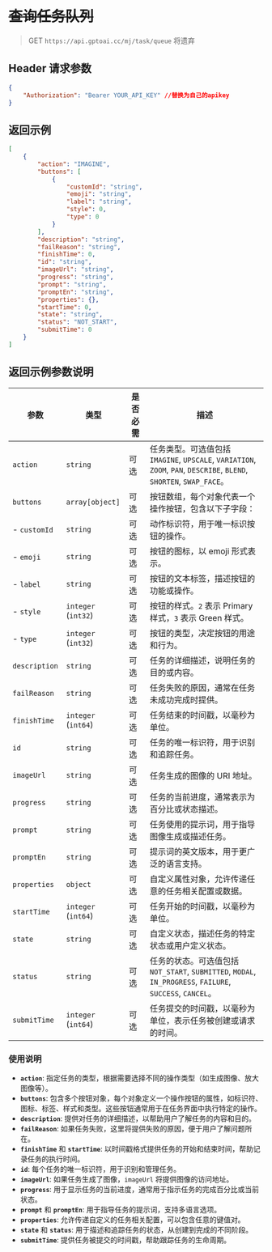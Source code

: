 # ~~查询任务队列~~
>GET `https://api.gptoai.cc/mj/task/queue` 将遗弃

## Header 请求参数
```json
{
    "Authorization": "Bearer YOUR_API_KEY" //替换为自己的apikey
}
```

## 返回示例
```json
[
    {
        "action": "IMAGINE",
        "buttons": [
            {
                "customId": "string",
                "emoji": "string",
                "label": "string",
                "style": 0,
                "type": 0
            }
        ],
        "description": "string",
        "failReason": "string",
        "finishTime": 0,
        "id": "string",
        "imageUrl": "string",
        "progress": "string",
        "prompt": "string",
        "promptEn": "string",
        "properties": {},
        "startTime": 0,
        "state": "string",
        "status": "NOT_START",
        "submitTime": 0
    }
]
```
## 返回示例参数说明

| 参数           | 类型                  | 是否必需 | 描述                                                                                      |
|----------------|-----------------------|----------|-------------------------------------------------------------------------------------------|
| `action`       | `string`              | 可选     | 任务类型。可选值包括 `IMAGINE`, `UPSCALE`, `VARIATION`, `ZOOM`, `PAN`, `DESCRIBE`, `BLEND`, `SHORTEN`, `SWAP_FACE`。|
| `buttons`      | `array[object]`       | 可选     | 按钮数组，每个对象代表一个操作按钮，包含以下子字段：                                      |
| - `customId`   | `string`              | 可选     | 动作标识符，用于唯一标识按钮的操作。                                                     |
| - `emoji`      | `string`              | 可选     | 按钮的图标，以 emoji 形式表示。                                                          |
| - `label`      | `string`              | 可选     | 按钮的文本标签，描述按钮的功能或操作。                                                   |
| - `style`      | `integer` (`int32`)   | 可选     | 按钮的样式。`2` 表示 Primary 样式，`3` 表示 Green 样式。                                  |
| - `type`       | `integer` (`int32`)   | 可选     | 按钮的类型，决定按钮的用途和行为。                                                       |
| `description`  | `string`              | 可选     | 任务的详细描述，说明任务的目的或内容。                                                   |
| `failReason`   | `string`              | 可选     | 任务失败的原因，通常在任务未成功完成时提供。                                             |
| `finishTime`   | `integer` (`int64`)   | 可选     | 任务结束的时间戳，以毫秒为单位。                                                         |
| `id`           | `string`              | 可选     | 任务的唯一标识符，用于识别和追踪任务。                                                   |
| `imageUrl`     | `string`              | 可选     | 任务生成的图像的 URI 地址。                                                              |
| `progress`     | `string`              | 可选     | 任务的当前进度，通常表示为百分比或状态描述。                                             |
| `prompt`       | `string`              | 可选     | 任务使用的提示词，用于指导图像生成或描述任务。                                           |
| `promptEn`     | `string`              | 可选     | 提示词的英文版本，用于更广泛的语言支持。                                                 |
| `properties`   | `object`              | 可选     | 自定义属性对象，允许传递任意的任务相关配置或数据。                                       |
| `startTime`    | `integer` (`int64`)   | 可选     | 任务开始的时间戳，以毫秒为单位。                                                         |
| `state`        | `string`              | 可选     | 自定义状态，描述任务的特定状态或用户定义状态。                                           |
| `status`       | `string`              | 可选     | 任务的状态。可选值包括 `NOT_START`, `SUBMITTED`, `MODAL`, `IN_PROGRESS`, `FAILURE`, `SUCCESS`, `CANCEL`。|
| `submitTime`   | `integer` (`int64`)   | 可选     | 任务提交的时间戳，以毫秒为单位，表示任务被创建或请求的时间。                             |

### 使用说明

- **`action`**: 指定任务的类型，根据需要选择不同的操作类型（如生成图像、放大图像等）。
- **`buttons`**: 包含多个按钮对象，每个对象定义一个操作按钮的属性，如标识符、图标、标签、样式和类型。这些按钮通常用于在任务界面中执行特定的操作。
- **`description`**: 提供对任务的详细描述，以帮助用户了解任务的内容和目的。
- **`failReason`**: 如果任务失败，这里将提供失败的原因，便于用户了解问题所在。
- **`finishTime`** 和 **`startTime`**: 以时间戳格式提供任务的开始和结束时间，帮助记录任务的执行时间。
- **`id`**: 每个任务的唯一标识符，用于识别和管理任务。
- **`imageUrl`**: 如果任务生成了图像，`imageUrl` 将提供图像的访问地址。
- **`progress`**: 用于显示任务的当前进度，通常用于指示任务的完成百分比或当前状态。
- **`prompt`** 和 **`promptEn`**: 用于指导任务的提示词，支持多语言选项。
- **`properties`**: 允许传递自定义的任务相关配置，可以包含任意的键值对。
- **`state`** 和 **`status`**: 用于描述和追踪任务的状态，从创建到完成的不同阶段。
- **`submitTime`**: 提供任务被提交的时间戳，帮助跟踪任务的生命周期。
